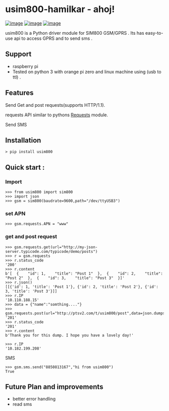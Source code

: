 usim800-hamilkar - ahoj!
==========================
[![image](https://img.shields.io/badge/build-passing-green.svg)](https://pypi.org/project/usim800/)
[![image](https://img.shields.io/github/license/Bhagyarsh/usim800.svg)](https://pypi.org/project/usim800/)
[![image](https://img.shields.io/pypi/v/usim800.svg)](https://pypi.org/project/usim800/)

usim800 is a Python driver module for SIM800 GSM/GPRS . Its has easy-to-use api to access GPRS and to send sms . 

Support
------------
* raspberry pi
* Tested on python 3 with orange pi zero and linux machine using (usb to ttl) .

Features
------------
    
Send Get and post requests(supports HTTP/1.1).

requests API  similar to pythons [Requests](https://github.com/kennethreitz/requests) module.

Send SMS
   
    

Installation
------------
    > pip install usim800


Quick start :
------------
### Import

``` {.sourceCode .python}
>>> from usim800 import sim800
>>> import json
>>> gsm = sim800(baudrate=9600,path="/dev/ttyUSB3")
```
### set APN

``` {.sourceCode .python}
>>> gsm.requests.APN = "www"
```
### get and post request
``` {.sourceCode .python}
>>> gsm.requests.get(url="http://my-json-server.typicode.com/typicode/demo/posts")
>>> r = gsm.requests
>>> r.status_code
'200'
>>> r.content
b'[  {    "id": 1,    "title": "Post 1"  },  {    "id": 2,    "title": "Post 2"  },  {    "id": 3,    "title": "Post 3"  }]'
>>> r.json()
[[{'id': 1, 'title': 'Post 1'}, {'id': 2, 'title': 'Post 2'}, {'id': 3, 'title': 'Post 3'}]]
>>> r.IP
'10.110.188.15'
>>> data = {"name":"somthing...."}
>>> gsm.requests.post(url="http://ptsv2.com/t/usim800/post",data=json.dumps(data))
'201'
>>> r.status_code
'201'
>>> r.content
b'Thank you for this dump. I hope you have a lovely day!'

>>> r.IP
'10.182.199.208'
```
SMS
``` {.sourceCode .python}
>>> gsm.sms.send("8850813167","hi from usim800")
True
```
Future Plan and  improvements
------------
* better error handling
* read sms
